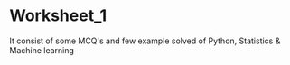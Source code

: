 # Worksheet_1
It consist of some MCQ's and few example solved of Python, Statistics &amp; Machine learning
